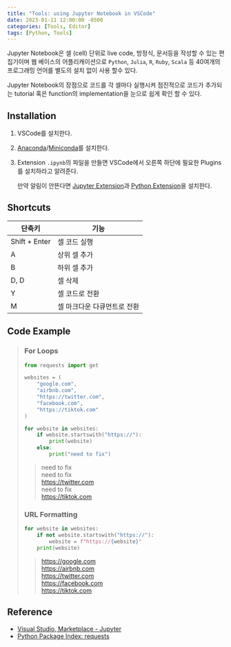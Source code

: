 ```yaml
---
title: "Tools: using Jupyter Notebook in VSCode"
date: 2023-01-11 12:00:00 -0500
categories: [Tools, Editor]
tags: [Python, Tools]
---
```


Jupyter Notebook은 셀 (cell) 단위로 live code, 방정식, 문서등을 작성할 수 있는 편집기이며 웹 베이스의 어플리캐이션으로 `Python`, `Julia`, `R`, `Ruby`, `Scala` 등 40여개의 프로그래밍 언어를 별도의 설치 없이 사용 할수 있다.

Jupyter Notebook의 장점으로 코드를 각 셀마다 실행시켜 점진적으로 코드가 추가되는 tutorial 혹은 function의 implementation을 눈으로 쉽게 확인 할 수 있다.

## Installation

1. VSCode를 설치한다.

2. [Anaconda](https://docs.anaconda.com/anaconda/install/index.html)/[Miniconda](https://docs.conda.io/en/latest/miniconda.html)를 설치한다.

3. Extension `.ipynb`의 파일을 만들면 VSCode에서 오른쪽 하단에 필요한 Plugins를 설치하라고 알려준다.

   만약 알림이 안뜬다면 [Jupyter Extension](https://marketplace.visualstudio.com/items?itemName=ms-toolsai.jupyter)과 [Python Extension](https://marketplace.visualstudio.com/items?itemName=ms-python.python)을 설치한다.

## Shortcuts

| 단축키        | 기능                        |
| ------------- | --------------------------- |
| Shift + Enter | 셀 코드 실행                |
| A             | 상위 셀 추가                |
| B             | 하위 셀 추가                |
| D, D          | 셀 삭제                     |
| Y             | 셀 코드로 전환              |
| M             | 셀 마크다운 다큐먼트로 전환 |

## Code Example

> ### For Loops
>
> ```py
> from requests import get
>
> websites = (
>     "google.com",
>     "airbnb.com",
>     "https://twitter.com",
>     "facebook.com",
>     "https://tiktok.com"
> )
>
> for website in websites:
>     if website.startswith("https://"):
>         print(website)
>     else:
>         print("need to fix")
> ```
>
> > need to fix<br/>
> > need to fix<br/>
> > https://twitter.com<br/>
> > need to fix<br/>
> > https://tiktok.com
>
> ### URL Formatting
>
> ```py
> for website in websites:
>     if not website.startswith("https://"):
>         website = f"https://{website}"
>     print(website)
> ```
>
> > https://google.com<br/>
> > https://airbnb.com<br/>
> > https://twitter.com<br/>
> > https://facebook.com<br/>
> > https://tiktok.com

## Reference

- [Visual Studio, Marketplace - Jupyter](https://marketplace.visualstudio.com/items?itemName=ms-toolsai.jupyter)
- [Python Package Index: requests](https://pypi.org/project/requests/)
